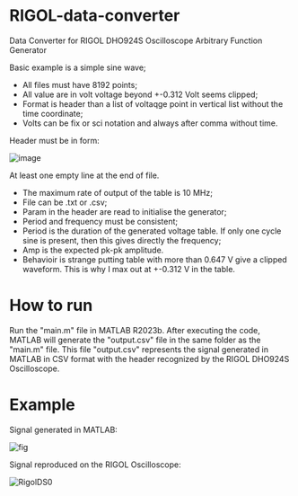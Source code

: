 # RIGOL-data-converter
Data Converter for RIGOL DHO924S Oscilloscope Arbitrary Function Generator

Basic example is a simple sine wave;
- All files must have 8192 points;
- All value are in volt voltage beyond +-0.312 Volt seems clipped;
- Format is header than a list of voltaqge point in vertical list without the time coordinate;
- Volts can be fix or sci notation and always after comma without time.

Header must be in form:

![image](https://github.com/LuizFernandoOliveira/RIGOL-data-converter/assets/50978651/56430070-175c-4a38-b18c-16aa7599b159)

At least one empty line at the end of file.

- The maximum rate of output of the table is 10 MHz;
- File can be .txt or .csv;
- Param in the header are read to initialise the generator;
- Period and frequency must be consistent;
- Period is the duration of the generated voltage table. If only one cycle sine is present, then this gives directly the frequency;
- Amp is the expected pk-pk amplitude.
- Behavioir is strange putting table with more than 0.647 V give a clipped waveform. This is why I max out at +-0.312 V in the table.
  
# How to run

Run the "main.m" file in MATLAB R2023b. After executing the code, MATLAB will generate the "output.csv" file in the same folder as the "main.m" file. This file "output.csv" represents the signal generated in MATLAB in CSV format with the header recognized by the RIGOL DHO924S Oscilloscope.

# Example

Signal generated in MATLAB:

![fig](https://github.com/LuizFernandoOliveira/RIGOL-data-converter/assets/50978651/959ca08a-58f2-485b-909e-5d4c966078e1)


Signal reproduced on the RIGOL Oscilloscope:

![RigolDS0](https://github.com/LuizFernandoOliveira/RIGOL-data-converter/assets/50978651/d01e4d85-7ada-48d1-a17a-ad654770aef1)


